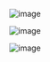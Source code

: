 ![image](https://github.com/yash733/Image_Scraping/assets/100533686/fea9444f-4f7e-45c1-84f9-cdd7d0e4800f)

![image](https://github.com/yash733/Image_Scraping/assets/100533686/7232a23e-c149-4845-abe7-12214832bb0b)

![image](https://github.com/yash733/Image_Scraping/assets/100533686/3ce8e452-a412-4d0a-9868-bf85a697a945)
